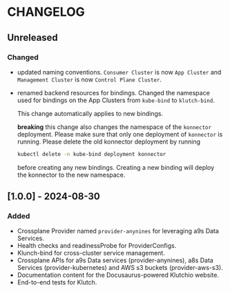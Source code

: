 # CHANGELOG

## Unreleased

### Changed

- updated naming conventions. `Consumer Cluster` is now `App Cluster` and `Management Cluster` is now `Control Plane Cluster`.

- renamed backend resources for bindings.
  Changed the namespace used for bindings on the App Clusters from `kube-bind` to `klutch-bind`.

  This change automatically applies to new bindings.

  **breaking** this change also changes the namespace of the `konnector` deployment. Please make
  sure that only one deployment of `konnector` is running. Please delete the old konnector
  deployment by running

  ```sh
  kubectl delete -n kube-bind deployment konnector
  ```

  before creating any new bindings. Creating a new binding will deploy the konnector to the new
  namespace.

## [1.0.0] - 2024-08-30

### Added
- Crossplane Provider named `provider-anynines` for leveraging a9s Data Services.
- Health checks and readinessProbe for ProviderConfigs.
- Klunch-bind for cross-cluster service management.
- Crossplane APIs for a9s Data services (provider-anynines), a8s Data Services (provider-kubernetes) and AWS s3 buckets (provider-aws-s3).
- Documentation content for the Docusaurus-powered Klutchio website.
- End-to-end tests for Klutch.
